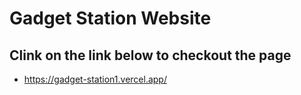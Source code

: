 #  Gadget Station Website #

## Clink on the link below to checkout the page ##
* https://gadget-station1.vercel.app/